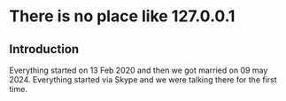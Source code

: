 # There is no place like 127.0.0.1

## Introduction

Everything started on 13 Feb 2020 and then we got married on 09 may 2024. Everything started via Skype and we were talking there
for the first time.
